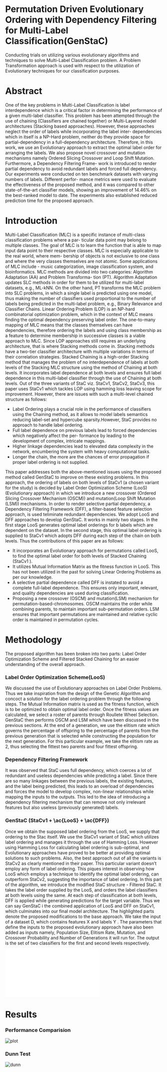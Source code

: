 # Permutation Driven Evolutionary Ordering with Dependency Filtering for Multi-Label Classification(GenStaC)

Conducting trials on utilizing various evolutionary algorithms and techniques to solve Multi-Label Classification problem. A Problem Transformation approach is used with respect to the utilization of Evolutionary techniques for our classification purposes.

# Abstract

One of the key problems in Multi-Label Classification is label interdependence which is a critical factor
in determining the performance of a given multi-label classifier. This problem has been attempted through
the use of chaining (Classifiers are chained together) or Multi-Layered model architectures (Stacking based
approaches). However, these approaches neglect the order of labels while incorporating the label inter-
dependencies which in itself is a NP-Hard problem, neither do they provide space for partial-dependency
in a full-dependency architecture. Therefore, in this work, we use an Evolutionary approach to extract the
optimal label order for arranging the labels. We also propose novel crossover and mutation mechanisms
namely Ordered Slicing Crossover and Loop Shift Mutation. Furthermore, a Dependency Filtering Frame-
work is introduced to render partial dependency to avoid redundant labels and forced full dependency. Our
experiments were conducted on ten benchmark datasets with varying numbers of labels. Different perfor-
mance metrics were used to evaluate the effectiveness of the proposed method, and it was compared to other
state-of-the-art classifier models, showing an improvement of 14.46% on the best-ranked model to date. The
experiments also established reduced prediction time for the proposed approach.

# Introduction

Multi-Label Classification (MLC) is a specific instance of multi-class classification problems where a par-
ticular data point may belong to multiple classes. The goal of MLC is to learn the function that is able to
map input data point to their respective classes. MLC is especially applicable to the real world, where mem-
bership of objects is not exclusive to one class and where the very classes themselves are not atomic. Some
applications of MLC include - music categorization, image classification system, and bioinformatics.
MLC methods are divided into two categories: Algorithm Adaptation (AA) and Problem Transforma-
tion (PT). Algorithm Adaptation updates SLC methods in order for them to be utilized for multi-label
datasets, e.g., ML-kNN. On the other hand, PT transforms the MLC problem into SLC problems, in which
a single label is predicted using one model, thus making the number of classifiers used proportional to the
number of labels being predicted in the multi-label problem, e.g., Binary Relevance and Classifier Chains. Linear Ordering Problem (LOP) is an NP-hard combinatorial optimization problem, which in the
context of MLC means finding the optimal dependency preserving label order. The one-to-many mapping of
MLC means that the classes themselves can have dependencies, therefore ordering the labels and using class
membership as a feature to determine membership in successive classes is a viable approach to MLC. Since
LOP approaches still requires an underlying architecture, that is where Stacking methods come in. Stacking
methods have a two-tier classifier architecture with multiple variations in terms of their correlation strategies.
Stacked Chaining is a high-order Stacking method that manages the problem of no interdependence of
labels at both levels of the Stacking MLC structure using the method of Chaining at both levels. It
incorporates label dependence at both levels and ensures full label dependence in this multi-label classifier
through the use of Chaining at both levels. Out of the three variants of StaC viz. StaCv1, StaCv2, StaCv3,
this paper uses StaCv1 which tackles LOP using hamming loss leaving scope for improvement. However,
there are issues with such a multi-level chained structure as follows:

- Label Ordering plays a crucial role in the performance of classifiers using the Chaining method, as
it allows to model labels semantics reducing label-set and hypercube sparsity.However, StaC
provides no approach to handle label ordering.
- Full label dependence on previous labels lead to forced dependencies which negatively affect the per-
formance by leading to the development of complex, intricate mappings.
- Higher linkage dependencies lead to elevated data complexity in the network, encumbering the system
with heavy computational tasks.
- Longer the chain, the more are the chances of error propagation if proper label ordering is not supplied.

This paper addresses both the above-mentioned issues using the proposed method called GenStaC to
improve on these existing problems. In this approach, the ordering of labels on both levels of StaCv1 (a
chosen variant for the study) is decided by Label Order Optimization Scheme (LooS) (Evolutionary approach)
in which we introduce a new crossover (Ordered Slicing Crossover Mechanism (OSCM)) and mutation(Loop
Shift Mutation (LSM)) mechanisms. In order to render selective partial dependency, a Dependency Filtering
Framework (DFF), a filter-based feature selection approach, is used teliminate redundant dependencies.
We adopt LooS and DFF approaches to develop GenStaC. It works in mainly two stages. In the first stage
LooS generates optimal label orderings for b labels which are dependent on the dataset. In the second stage,
this optimal label ordering is supplied to StaCv1 which adopts DFF during each step of the chain on both
levels. Thus the contributions of this paper are as follows:

- It incorporates an Evolutionary approach for permutations called LooS, to find the optimal label order
for both levels of Stacked Chaining (StaCv1 ).
- It utilizes Mutual Information Matrix as the fitness function in LooS. This has not been utilized in the
past for solving Linear Ordering Problems as per our knowledge.
- A selective partial dependence called DFF is instated to avoid a complete full-label dependence. This
ensures only important, relevant, and quality dependencies are used during classification.
- Proposing a new crossover (OSCM) and mutation(LSM) mechanism for permutation-based-chromosomes.
OSCM maintains the order while combining parents, to maintain important sub-permutation orders.
LSM ensures that important permutations are maintained and relative cyclic order is maintained in
permutation cycles.

# Methodology

The proposed algorithm has been broken into two parts: Label Order Optimization Scheme and Filtered Stacked Chaining for an easier understanding of the overall approach.

### Label Order Optimization Scheme(LooS)

We discussed the use of Evolutionary approaches on Label Order Problems. Thus we take inspiration
from the design of the Genetic Algorithm and concoct a solution for the label ordering problem through the
following steps. The Mutual Information matrix is used as the fitness function, which is to be optimized to obtain optimal label
order. Once the fitness values are calculated, we select a roster of parents through Roullete Wheel
Selection. GenStaC then performs OSCM and LSM which have been discussed in the previous sections. At
the end of a generation, we use the elitism rate which governs the percentage of offspring to the percentage
of parents from the previous generation that is selected while constructing the population for the next
generation. For this particular example, we take the elitism rate as 2, thus selecting the fittest two parents
and four fittest offspring.

### Dependency Filtering Framework
It was observed that StaC uses full dependency, which coerces a lot of redundant and useless dependencies while predicting a label. Since there are so many linkages between the previous labels, the existing features, and the label being predicted, this leads to an overload of dependencies and forces the model to develop complex, non-linear relationships while mapping the inputs to the outputs. This led to the idea of introducing a dependency filtering mechanism that can remove not only irrelevant features but also useless (previously generated) labels.

### GenStaC (StaCv1 + \ac{LooS} + \ac{DFF})
Once we obtain the supposed label ordering from the LooS, we supply that ordering to the Stac itself. We use the StaCv1 variant of StaC which utilizes label ordering and manages it through the use of Hamming Loss. However using Hamming Loss for calculating label ordering is sub-optimal, and Evolutionary approaches have proved to be better at providing optimal solutions to such problems. Also, the best approach out of all the variants is StaCv2 as clearly mentioned in their paper. This particular variant doesn’t employ any form of label ordering. This piques interest in observing how LooS which employs a technique to identify the optimal label ordering, can outperform StaCv2, suggesting the importance of label ordering. In this part of the algorithm, we introduce the modified StaC structure - Filtered StaC. It takes the label order supplied by the LooS, and orders the label classifiers at both levels using the same. At each step of classification at both levels, DFF is applied while generating predictions for the target variable. Thus we can say GenStaC i the combined application of LooS and DFF on StaCv1, which culminates into our final model architecture. The highlighted parts denote the proposed modifications to the base approach. We take the input of a dataset D, which contains features X and labels Y . The parameters that define the inputs to the proposed evolutionary approach have also been added as inputs namely, Population Size, Elitism Rate, Mutation, and Crossover Probability and Number of Generations it will run for. The output is the set of two classifiers for the first and second levels respectively.

![method](research_arch.drawio.pdf)

# Results

### Performance Comparision
![plot](plot.jpeg)

### Dunn Test
![dunn](dunn_test.png)


